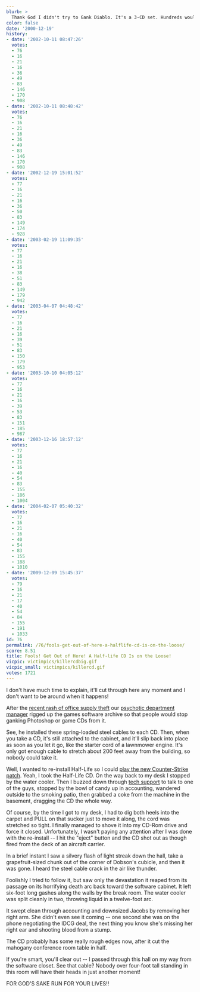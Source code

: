 ```yaml
---
blurb: >
  Thank God I didn't try to Gank Diablo. It's a 3-CD set. Hundreds would've died!
color: false
date: '2000-12-19'
history:
- date: '2002-10-11 08:47:26'
  votes:
  - 76
  - 16
  - 21
  - 16
  - 36
  - 49
  - 83
  - 146
  - 170
  - 908
- date: '2002-10-11 08:48:42'
  votes:
  - 76
  - 16
  - 21
  - 16
  - 36
  - 49
  - 83
  - 146
  - 170
  - 908
- date: '2002-12-19 15:01:52'
  votes:
  - 77
  - 16
  - 21
  - 16
  - 36
  - 50
  - 83
  - 149
  - 174
  - 928
- date: '2003-02-19 11:09:35'
  votes:
  - 77
  - 16
  - 21
  - 16
  - 38
  - 51
  - 83
  - 149
  - 179
  - 942
- date: '2003-04-07 04:48:42'
  votes:
  - 77
  - 16
  - 21
  - 16
  - 39
  - 51
  - 83
  - 150
  - 179
  - 953
- date: '2003-10-10 04:05:12'
  votes:
  - 77
  - 16
  - 21
  - 16
  - 39
  - 53
  - 83
  - 151
  - 185
  - 987
- date: '2003-12-16 18:57:12'
  votes:
  - 77
  - 16
  - 21
  - 16
  - 40
  - 54
  - 83
  - 155
  - 186
  - 1004
- date: '2004-02-07 05:40:32'
  votes:
  - 77
  - 16
  - 21
  - 16
  - 40
  - 54
  - 83
  - 155
  - 188
  - 1010
- date: '2009-12-09 15:45:37'
  votes:
  - 79
  - 16
  - 21
  - 17
  - 40
  - 54
  - 84
  - 155
  - 191
  - 1033
id: 76
permalink: /76/fools-get-out-of-here-a-halflife-cd-is-on-the-loose/
score: 8.51
title: Fools! Get Out of Here! A Half-life CD Is on the Loose!
vicpic: victimpics/killercdbig.gif
vicpic_small: victimpics/killercd.gif
votes: 1721
---
```


I don't have much time to explain, it'll cut through here any moment and
I don't want to be around when it happens!

After the [recent rash of office supply theft](@/victim/75.md) our
[psychotic department manager](@/victim/35.md) rigged up the games
software archive so that people would stop ganking Photoshop or game CDs
from it.

See, he installed these spring-loaded steel cables to each CD. Then,
when you take a CD, it's still attached to the cabinet, and it'll slip
back into place as soon as you let it go, like the starter cord of a
lawnmower engine. It's only got enough cable to stretch about 200 feet
away from the building, so nobody could take it.

Well, I wanted to re-install Half-Life so I could [play the new
Counter-Strike patch](@/victim/73.md). Yeah, I took the Half-Life CD.
On the way back to my desk I stopped by the water cooler. Then I buzzed
down through [tech support](@/victim/46.md) to talk to one of the
guys, stopped by the bowl of candy up in accounting, wandered outside to
the smoking patio, then grabbed a coke from the machine in the basement,
dragging the CD the whole way.

Of course, by the time I got to my desk, I had to dig both heels into
the carpet and PULL on that sucker just to move it along, the cord was
stretched so tight. I finally managed to shove it into my CD-Rom drive
and force it closed. Unfortunately, I wasn't paying any attention after
I was done with the re-install -- I hit the "eject" button and the CD
shot out as though fired from the deck of an aircraft carrier.

In a brief instant I saw a silvery flash of light streak down the hall,
take a grapefruit-sized chunk out of the corner of Dobson's cubicle, and
then it was gone. I heard the steel cable crack in the air like thunder.

Foolishly I tried to follow it, but saw only the devastation it reaped
from its passage on its horrifying death arc back toward the software
cabinet. It left six-foot long gashes along the walls by the break room.
The water cooler was split cleanly in two, throwing liquid in a
twelve-foot arc.

It swept clean through accounting and downsized Jacobs by removing her
right arm. She didn't even see it coming -- one second she was on the
phone negotiating the IDCG deal, the next thing you know she's missing
her right ear and shooting blood from a stump.

The CD probably has some really rough edges now, after it cut the
mahogany conference room table in half.

If you're smart, you'll clear out -- I passed through this hall on my
way from the software closet. See that cable? Nobody over four-foot tall
standing in this room will have their heads in just another moment!

FOR GOD'S SAKE RUN FOR YOUR LIVES!!
